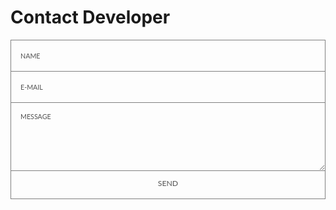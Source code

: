 # Contact Developer

<form id="contact-form" class="topBefore">
    <input type="hidden" name="contact_number">
    <input id="name" type="text" placeholder="NAME"  name="name">
    <input id="email" type="text" placeholder="E-MAIL" name="email">
    <textarea id="message" type="text" placeholder="MESSAGE" name="message"></textarea>
    <input id="submit" type="submit" value="SEND">
    <div id="contact-form-captcha" class="text-center">
        <div class="g-recaptcha" data-sitekey="6LfDkeQUAAAAAI-6F_dy38crjclN7q0PB-J7vDlM" 
            data-callback="captchaSuccess" data-expired-callback="captchaExpired"></div>
    </div>
</form>

<style>
@import url(https://fonts.googleapis.com/css?family=Lato:100, 300, 400);

input::placeholder,
textarea::placeholder {
  color: #525252;
  font-size: 0.875em;
}

#contact-form-captcha {
    display: none;
}

.text-center {
    text-align: center;
}

.g-recaptcha {
    display: inline-block;
}

input:focus::placeholder,
textarea:focus::placeholder {
  color: #bbb5af;
}

input:hover::placeholder,
textarea:hover::placeholder {
  color: #e2dedb;
  font-size: 0.875em;
}

input:hover:focus::placeholder,
textarea:hover:focus::placeholder {
  color: #cbc6c1;
}

input:hover::placeholder,
textarea:hover::placeholder {
  color: #525252;
  font-size: 0.875em;
}

#form {
  position: relative;
  width: 100%;
  margin: 50px auto 100px auto;
}

input {
  font-family: "Lato", sans-serif;
  font-size: 0.875em;
  width: 100%;
  height: 50px;
  padding: 0px 15px 0px 15px;

  background: transparent;
  outline: none;
  color: #525252;

  border: solid 1px #808080;
  border-bottom: none;

  transition: all 0.3s ease-in-out;
  -webkit-transition: all 0.3s ease-in-out;
  -moz-transition: all 0.3s ease-in-out;
  -ms-transition: all 0.3s ease-in-out;
}

input:not([disabled]):hover, input:focus, #submit:disabled {
  background: #e6e6e6;
  color: #3b3b3b;
}

textarea {
  min-width: 100%;
  width: 100%;
  max-width: 100%;
  min-height: 110px;
  height: 110px;
  max-height: 500px;
  padding: 15px;

  background: transparent;
  outline: none;

  color: #525252;
  font-family: "Lato", sans-serif;
  font-size: 0.875em;

  border: solid 1px #808080;

  transition: all 0.3s ease-in-out;
  -webkit-transition: all 0.3s ease-in-out;
  -moz-transition: all 0.3s ease-in-out;
  -ms-transition: all 0.3s ease-in-out;
}

textarea:hover {
  background: #e6e6e6;
  color: #3b3b3b;
}

#submit {
  width: 100%;

  padding: 0;
  margin: -5px 0px 0px 0px;

  font-family: "Lato", sans-serif;
  font-size: 0.875em;
  color: #525252;

  outline: none;
  cursor: pointer;

  border: solid 1px #808080;
  border-top: none;
}

#submit:not([disabled]):hover {
  color: #242424;
}
</style>